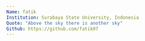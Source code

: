 ```yaml
---
Name: fatik
Institution: Surabaya State University, Indonesia
Quote: "Above the sky there is another sky"
Github: https://github.com/fatik07
---
```


